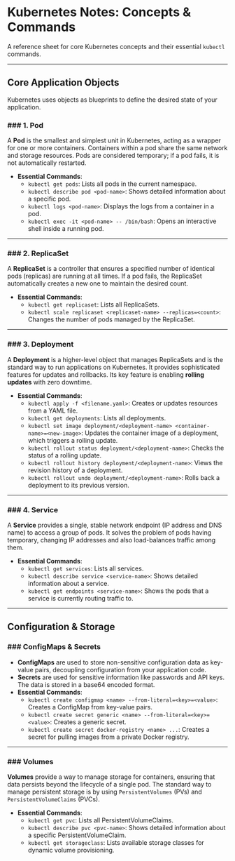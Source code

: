 # Kubernetes Notes: Concepts & Commands

A reference sheet for core Kubernetes concepts and their essential `kubectl` commands.

---

## Core Application Objects

Kubernetes uses objects as blueprints to define the desired state of your application.

### ### 1. Pod

A **Pod** is the smallest and simplest unit in Kubernetes, acting as a wrapper for one or more containers. Containers within a pod share the same network and storage resources. Pods are considered temporary; if a pod fails, it is not automatically restarted.

* **Essential Commands**:
    * `kubectl get pods`: Lists all pods in the current namespace.
    * `kubectl describe pod <pod-name>`: Shows detailed information about a specific pod.
    * `kubectl logs <pod-name>`: Displays the logs from a container in a pod.
    * `kubectl exec -it <pod-name> -- /bin/bash`: Opens an interactive shell inside a running pod.

---

### ### 2. ReplicaSet

A **ReplicaSet** is a controller that ensures a specified number of identical pods (replicas) are running at all times. If a pod fails, the ReplicaSet automatically creates a new one to maintain the desired count.

* **Essential Commands**:
    * `kubectl get replicaset`: Lists all ReplicaSets.
    * `kubectl scale replicaset <replicaset-name> --replicas=<count>`: Changes the number of pods managed by the ReplicaSet.

---

### ### 3. Deployment

A **Deployment** is a higher-level object that manages ReplicaSets and is the standard way to run applications on Kubernetes. It provides sophisticated features for updates and rollbacks. Its key feature is enabling **rolling updates** with zero downtime.

* **Essential Commands**:
    * `kubectl apply -f <filename.yaml>`: Creates or updates resources from a YAML file.
    * `kubectl get deployments`: Lists all deployments.
    * `kubectl set image deployment/<deployment-name> <container-name>=<new-image>`: Updates the container image of a deployment, which triggers a rolling update.
    * `kubectl rollout status deployment/<deployment-name>`: Checks the status of a rolling update.
    * `kubectl rollout history deployment/<deployment-name>`: Views the revision history of a deployment.
    * `kubectl rollout undo deployment/<deployment-name>`: Rolls back a deployment to its previous version.

---

### ### 4. Service

A **Service** provides a single, stable network endpoint (IP address and DNS name) to access a group of pods. It solves the problem of pods having temporary, changing IP addresses and also load-balances traffic among them.

* **Essential Commands**:
    * `kubectl get services`: Lists all services.
    * `kubectl describe service <service-name>`: Shows detailed information about a service.
    * `kubectl get endpoints <service-name>`: Shows the pods that a service is currently routing traffic to.

---

## Configuration & Storage

### ### ConfigMaps & Secrets

* **ConfigMaps** are used to store non-sensitive configuration data as key-value pairs, decoupling configuration from your application code.
* **Secrets** are used for sensitive information like passwords and API keys. The data is stored in a base64 encoded format.
* **Essential Commands**:
    * `kubectl create configmap <name> --from-literal=<key>=<value>`: Creates a ConfigMap from key-value pairs.
    * `kubectl create secret generic <name> --from-literal=<key>=<value>`: Creates a generic secret.
    * `kubectl create secret docker-registry <name> ...`: Creates a secret for pulling images from a private Docker registry.

---

### ### Volumes

**Volumes** provide a way to manage storage for containers, ensuring that data persists beyond the lifecycle of a single pod. The standard way to manage persistent storage is by using `PersistentVolumes` (PVs) and `PersistentVolumeClaims` (PVCs).

* **Essential Commands**:
    * `kubectl get pvc`: Lists all PersistentVolumeClaims.
    * `kubectl describe pvc <pvc-name>`: Shows detailed information about a specific PersistentVolumeClaim.
    * `kubectl get storageclass`: Lists available storage classes for dynamic volume provisioning.